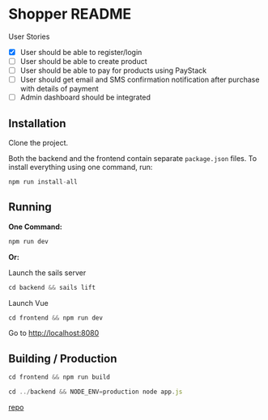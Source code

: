 # Shopper README

User Stories

- [x] User should be able to register/login
- [ ] User should be able to create product
- [ ] User should be able to pay for products using PayStack
- [ ] User should get email and SMS confirmation notification after purchase with details of payment
- [ ] Admin dashboard should be integrated

## Installation

Clone the project.

Both the backend and the frontend contain separate `package.json` files. To install everything using one command, run:

```js
npm run install-all
```

## Running

**One Command:**

```js
npm run dev
```

**Or:**

Launch the sails server

```js
cd backend && sails lift
```

Launch Vue

```js
cd frontend && npm run dev
```

Go to [http://localhost:8080](http://localhost:8080)

## Building / Production

```js
cd frontend && npm run build
```

```js
cd ../backend && NODE_ENV=production node app.js
```

[repo](https://bitbucket.org/lauragift21/shopper)
